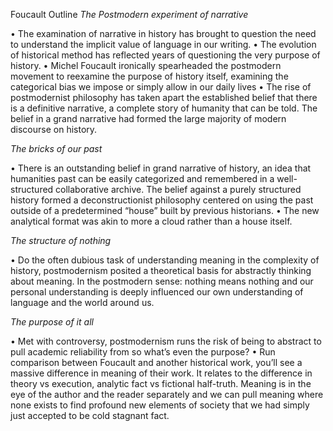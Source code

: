 Foucault Outline 
*The Postmodern experiment of narrative*

  • The examination of narrative in history has brought to question the need to understand the implicit value of language in our writing.
  •	The evolution of historical method has reflected years of questioning the very purpose of history.
  •	Michel Foucault ironically spearheaded the postmodern movement to reexamine the purpose of history itself, examining the categorical bias we impose or simply allow in our daily lives
  •	The rise of postmodernist philosophy has taken apart the established belief that there is a definitive narrative, a complete story of humanity that can be told. The belief in a grand narrative had formed the large majority of modern discourse on history. 


*The bricks of our past*

  •	There is an outstanding belief in grand narrative of history, an idea that humanities past can be easily categorized and remembered in a well-structured collaborative archive. The belief against a purely structured history formed a deconstructionist philosophy centered on using the past outside of a predetermined “house” built by previous historians. 
  •	The new analytical format was akin to more a cloud rather than a house itself. 
  
  
*The structure of nothing*

  •	Do the often dubious task of understanding meaning in the complexity of history, postmodernism posited a theoretical basis for abstractly thinking about meaning. In the postmodern sense: nothing means nothing and our personal understanding is deeply influenced our own understanding of language and the world around us. 
  
  
*The purpose of it all*

  •	Met with controversy, postmodernism runs the risk of being to abstract to pull academic reliability from so what’s even the purpose? 
  •	Run comparison between Foucault and another historical work, you’ll see a massive difference in meaning of their work. It relates to the difference in theory vs execution, analytic fact vs fictional half-truth. Meaning is in the eye of the author and the reader separately and we can pull meaning where none exists to find profound new elements of society that we had simply just accepted to be cold stagnant fact.


